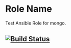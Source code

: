 Role Name
=========

Test Ansible Role for mongo.

[![Build Status](https://travis-ci.org/IsieIam/ansible_role_mongo.svg?branch=master)](https://travis-ci.org/IsieIam/ansible_role_mongo)
---
